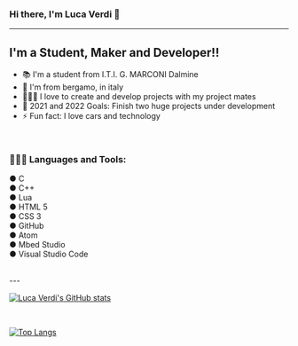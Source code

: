 ### Hi there, I'm Luca Verdi 👋 

---

## I'm a Student, Maker and Developer!!

- 📚 I'm a student from I.T.I. G. MARCONI Dalmine
- 📍 I'm from bergamo, in italy
- 👨🏼‍💻 I love to create and develop projects with my project mates
- 🥅 2021 and 2022 Goals: Finish two huge projects under development 
- ⚡ Fun fact: I love cars and technology


<br />

### 👨🏼‍💻 Languages and Tools:

● C <br />
● C++ <br />
● Lua <br />
● HTML 5 <br />
● CSS 3 <br />
● GitHub <br />
● Atom <br />
● Mbed Studio <br />
● Visual Studio Code 


<br />
---

[![Luca Verdi's GitHub stats](https://github-readme-stats.vercel.app/api?username=verdiluca&show_icons=true&theme=yeblu)](https://github.com/verdiluca/github-readme-stats)

<br />

[![Top Langs](https://github-readme-stats.vercel.app/api/top-langs/?username=verdiluca&langs_count=2)](https://github.com/verdiluca/github-readme-stats)








